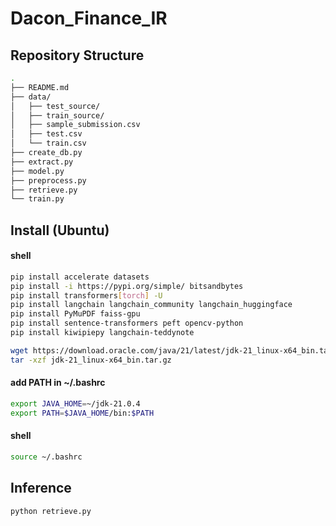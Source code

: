 # Dacon_Finance_IR
## Repository Structure
``` bash
.
├── README.md
├── data/
│   ├── test_source/
│   ├── train_source/
│   ├── sample_submission.csv
│   ├── test.csv
│   └── train.csv
├── create_db.py
├── extract.py
├── model.py
├── preprocess.py
├── retrieve.py
└── train.py
```

## Install (Ubuntu)
#### shell
```bash
pip install accelerate datasets
pip install -i https://pypi.org/simple/ bitsandbytes
pip install transformers[torch] -U
pip install langchain langchain_community langchain_huggingface
pip install PyMuPDF faiss-gpu
pip install sentence-transformers peft opencv-python
pip install kiwipiepy langchain-teddynote
```
```bash
wget https://download.oracle.com/java/21/latest/jdk-21_linux-x64_bin.tar.gz
tar -xzf jdk-21_linux-x64_bin.tar.gz
```
#### add PATH in ~/.bashrc
```bash
export JAVA_HOME=~/jdk-21.0.4
export PATH=$JAVA_HOME/bin:$PATH
```
#### shell
```bash
source ~/.bashrc
```

## Inference
```bash
python retrieve.py
```
